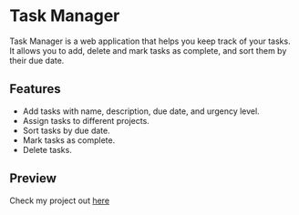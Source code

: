 # Task Manager
Task Manager is a web application that helps you keep track of your tasks. It allows you to add, delete and mark tasks as complete, and sort them by their due date.

## Features
- Add tasks with name, description, due date, and urgency level.
- Assign tasks to different projects.
- Sort tasks by due date.
- Mark tasks as complete.
- Delete tasks.

## Preview
Check my project out [here](https://jetrca92.github.io/to-do-list/)